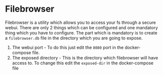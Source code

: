 # Filebrowser
Filebrowser is a utility which allows you to access your fs through a secure webui. There are only 2 things which can be configured and one mandatory thing which you have to configure. The part which is mandatory is to create a `filebrowser.db` file in the directory which you are going to expose.

1. The webui port - To do this just edit the `8080` port in the docker-compose file.
2. The exposed directory - This is the directory which filebrowser will have access to. To change this edit the `exposed-dir` in the docker-compose file
